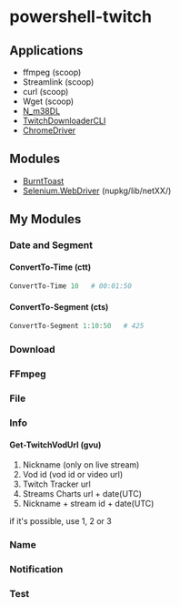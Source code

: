 # powershell-twitch

## Applications
+ ffmpeg (scoop)
+ Streamlink (scoop)
+ curl (scoop)
+ Wget (scoop)
+ [N_m38DL](https://github.com/nilaoda/N_m3u8DL-CLI)
+ [TwitchDownloaderCLI](https://github.com/lay295/TwitchDownloader)
+ [ChromeDriver](https://sites.google.com/chromium.org/driver/downloads?authuser=0)

## Modules
+ [BurntToast](https://www.powershellgallery.com/packages/BurntToast/)
+ [Selenium.WebDriver](https://www.nuget.org/packages/Selenium.WebDriver) (nupkg/lib/netXX/)

## My Modules

### Date and Segment

#### ConvertTo-Time (ctt)
```powershell
ConvertTo-Time 10   # 00:01:50
```

#### ConvertTo-Segment (cts)
```powershell
ConvertTo-Segment 1:10:50   # 425
```

### Download

### FFmpeg

### File

### Info

#### Get-TwitchVodUrl (gvu)
1. Nickname (only on live stream)
2. Vod id (vod id or video url)
3. Twitch Tracker url
4. Streams Charts url + date(UTC)
5. Nickname + stream id + date(UTC)

if it's possible, use 1, 2 or 3

### Name

### Notification

### Test
